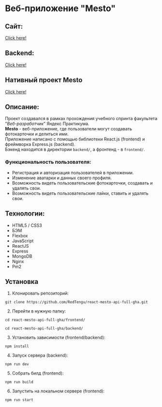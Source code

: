 # Веб-приложение "Mesto"
## Сайт:
[Click here!](https://mesto-kybikn.nomoredomains.monster)

## Backend: 
[Click here!](https://api.mesto-kybikn.nomoredomains.monster)

## Нативный проект Mesto
[Click here!](https://kybikn.github.io/mesto/)

## Описание:
Проект создавался в рамках прохождения учебного спринта факультета "*Веб-разработчик*" Яндекс Практикума.<br>
**Mesto** - веб-приложение, где пользователи могут создавать фотокарточки и делиться ими.<br>
Приложение написано с помощью библиотеки React.js (frontend) и фреймворка Express.js (backend).<br>
Бэкенд находится в директории `backend/`, а фронтенд - в `frontend/`.<br>
 ### Функциональность пользователя:
  - Регистрация и авторизация пользователей в приложении.
  - Изменение аватарки и данных своего профиля.
  - Возможность видеть пользовательские фотокарточки, создавать и удалять свои.
  - Возможность видеть пользовательские лайки, ставить и удалять свои.

## Технологии:
- HTML5 / CSS3
- БЭМ
- Flexbox
- JavaScript
- ReactJS
- Express
- MongoDB
- Nginx
- Pm2

## Установка
1. Клонировать репозиторий:

````
git clone https://github.com/RedTengu/react-mesto-api-full-gha.git
````

2. Перейти в нужную папку:

````
cd react-mesto-api-full-gha/frontend/
````

````
cd react-mesto-api-full-gha/backend/
````   

3. Установить зависимости (frontend/backend):

````
npm install
````

4. Запуск сервера (backend):

````
npm run dev
````
    
5. Собрать билд (frontend):

````
npm run build
````
    
6. Запустить на локальном сервере (frontend):

````
npm run start
````